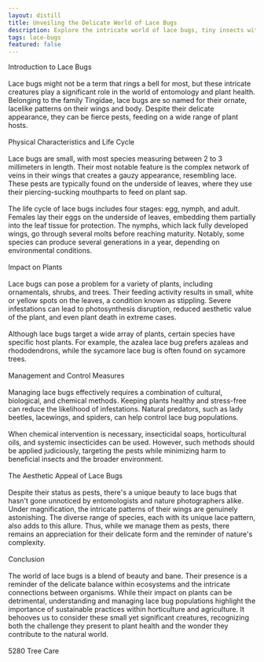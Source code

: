 ```yaml
---
layout: distill
title: Unveiling the Delicate World of Lace Bugs
description: Explore the intricate world of lace bugs, tiny insects with ornate wing patterns and delicate ecological roles.
tags: lace-bugs
featured: false
---
```


Introduction to Lace Bugs<br /><br />Lace bugs might not be a term that rings a bell for most, but these intricate creatures play a significant role in the world of entomology and plant health. Belonging to the family Tingidae, lace bugs are so named for their ornate, lacelike patterns on their wings and body. Despite their delicate appearance, they can be fierce pests, feeding on a wide range of plant hosts.<br /><br />Physical Characteristics and Life Cycle<br /><br />Lace bugs are small, with most species measuring between 2 to 3 millimeters in length. Their most notable feature is the complex network of veins in their wings that creates a gauzy appearance, resembling lace. These pests are typically found on the underside of leaves, where they use their piercing-sucking mouthparts to feed on plant sap.<br /><br />The life cycle of lace bugs includes four stages: egg, nymph, and adult. Females lay their eggs on the underside of leaves, embedding them partially into the leaf tissue for protection. The nymphs, which lack fully developed wings, go through several molts before reaching maturity. Notably, some species can produce several generations in a year, depending on environmental conditions.<br /><br />Impact on Plants<br /><br />Lace bugs can pose a problem for a variety of plants, including ornamentals, shrubs, and trees. Their feeding activity results in small, white or yellow spots on the leaves, a condition known as stippling. Severe infestations can lead to photosynthesis disruption, reduced aesthetic value of the plant, and even plant death in extreme cases.<br /><br />Although lace bugs target a wide array of plants, certain species have specific host plants. For example, the azalea lace bug prefers azaleas and rhododendrons, while the sycamore lace bug is often found on sycamore trees.<br /><br />Management and Control Measures<br /><br />Managing lace bugs effectively requires a combination of cultural, biological, and chemical methods. Keeping plants healthy and stress-free can reduce the likelihood of infestations. Natural predators, such as lady beetles, lacewings, and spiders, can help control lace bug populations.<br /><br />When chemical intervention is necessary, insecticidal soaps, horticultural oils, and systemic insecticides can be used. However, such methods should be applied judiciously, targeting the pests while minimizing harm to beneficial insects and the broader environment.<br /><br />The Aesthetic Appeal of Lace Bugs<br /><br />Despite their status as pests, there's a unique beauty to lace bugs that hasn't gone unnoticed by entomologists and nature photographers alike. Under magnification, the intricate patterns of their wings are genuinely astonishing. The diverse range of species, each with its unique lace pattern, also adds to this allure. Thus, while we manage them as pests, there remains an appreciation for their delicate form and the reminder of nature's complexity.<br /><br />Conclusion<br /><br />The world of lace bugs is a blend of beauty and bane. Their presence is a reminder of the delicate balance within ecosystems and the intricate connections between organisms. While their impact on plants can be detrimental, understanding and managing lace bug populations highlight the importance of sustainable practices within horticulture and agriculture. It behooves us to consider these small yet significant creatures, recognizing both the challenge they present to plant health and the wonder they contribute to the natural world.<br /><br />5280 Tree Care
